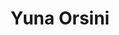 ---
career: ''
conditions: ''
description: Designer UX indépendante
domains:
- marketing
- communication
- numerique
- design-et-ecoconception
email: yuna.orsini@gmail.com
linkedin: linkedin.com/in/yunaorsini
phone: ""
regions: nouvelle-aquitaine
remote: Oui, c'est possible
services: Mentoring d'un groupe
title: Yuna Orsini
LinkTitle: Orsini
website: 'https://www.yuna-orsini.com'
---